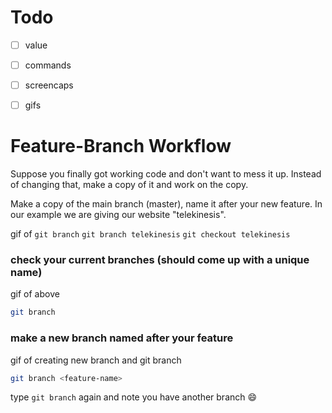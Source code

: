 # Todo

* [ ] value
* [ ] commands
* [ ] screencaps
* [ ] gifs


# Feature-Branch Workflow


Suppose you finally got working code and don't want to mess it up.
Instead of changing that, make a copy of it and work on the copy.

Make a copy of the main branch (master), name it after your new feature.
In our example we are giving our website "telekinesis".


gif of `git branch` `git branch telekinesis` `git checkout telekinesis`

### check your current branches (should come up with a unique name)

gif of above

```sh
git branch
```

### make a new branch named after your feature


gif of creating new branch and git branch
```sh
git branch <feature-name>
```
type `git branch` again and note you have another branch :smile:

``` 
